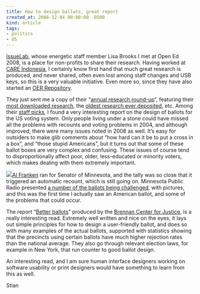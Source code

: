 ```yaml
---
title: How to design ballots, great report
created_at: 2008-12-04 00:00:00 -0500
kind: article
tags:
- politics
- US
---
```


[IssueLab](http://issuelab.org/), whose energetic staff member Lisa
Brooks I met at Open Ed 2008, is a place for non-profits to share their
research. Having worked at [CARE
Indonesia](http://www.careindonesia.or.id/), I certainly know first hand
that much great research is produced, and never shared, often even lost
among staff changes and USB keys, so this is a very valuable initiative.
Even more so, since they have also started an [OER
Repository](http://oer.issuelab.org/research).

They just sent me a copy of their “[annual research
round-up](http://www.issuelab.org/closeup)“, featuring their [most
downloaded
research](http://www.issuelab.org/closeup/Dec_2008#downloads), the
[oldest research ever
deposited](http://www.issuelab.org/closeup/Dec_2008#oldest), etc. Among
their [staff picks](http://www.issuelab.org/closeup/Dec_2008#staff), I
found a very interesting report on the design of ballots for the US
voting system. Only people living under a stone could have missed all
the problems with recounts and voting problems in 2004, and although
improved, there were many issues noted in 2008 as well. It’s easy for
outsiders to make glib comments about “how hard can it be to put a cross
in a box”, and “those stupid Americans”, but it turns out that some of
these ballot boxes are very complex and confusing. These issues of
course tend to disproportionally affect poor, older, less-educated or
minority voters, which makes dealing with them extremely important.

[![](http://minnesota.publicradio.org/features/2008/11/19_challenged_ballots/images/justbecause.jpg)](http://minnesota.publicradio.org/features/2008/11/19_challenged_ballots/images/justbecause.jpg)[Al
Franken](http://en.wikipedia.org/wiki/Al_Franken) ran for Senator of
Minnesota, and the tally was so close that it triggered an automatic
recount, which is still going on. Minnesota Public Radio presented [a
number of the ballots being
challenged](http://minnesota.publicradio.org/features/2008/11/19_challenged_ballots/),
with pictures, and this was the first time I actually saw an American
ballot, and some of the problems that could occur.

The report “[Better
ballots](http://www.issuelab.org/research/better_ballots)” produced by
the [Brennan Center for
Justice](http://www.issuelab.org/click/site/brennan_center_for_justice/www.brennancenter.org),
is a really interesting read. Extremely well written and nice on the
eyes, it lays out simple principles for how to design a user-friendly
ballot, and does so with many examples of the actual ballots, supported
with statistics showing that the precincts using certain ballots have
much higher rejection rates than the national average. They also go
through relevant election laws, for example in New York, that run
counter to good ballot design.

An interesting read, and I am sure human interface designers working on
software usability or print designers would have something to learn from
this as well.

Stian
